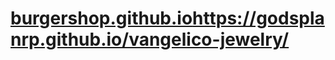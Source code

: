 # [burgershop.github.io](https://godsplanrp.github.io/vangelico-jewelry/)https://godsplanrp.github.io/vangelico-jewelry/
